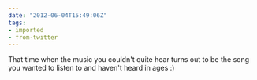```yaml
---
date: "2012-06-04T15:49:06Z"
tags:
- imported
- from-twitter
---
```

That time when the music you couldn't quite hear turns out to be the song you wanted to listen to and haven't heard in ages :)
